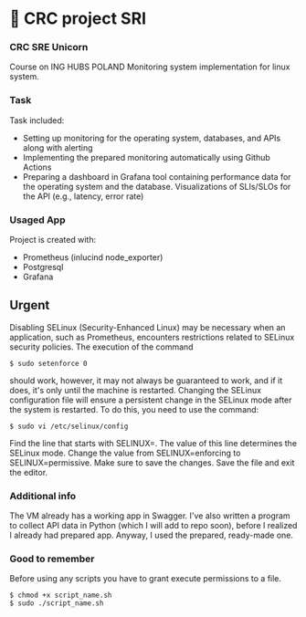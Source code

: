 # 🚀 CRC project SRI
### CRC SRE Unicorn
Course on ING HUBS POLAND
Monitoring system implementation for linux system.

### Task
Task included:
* Setting up monitoring for the operating system, databases, and APIs along with alerting
* Implementing the prepared monitoring automatically using Github Actions
* Preparing a dashboard in Grafana tool containing performance data for the operating system and the database. Visualizations of SLIs/SLOs for the API (e.g., latency, error rate)

### Usaged App
Project is created with: 
* Prometheus (inlucind node_exporter)
* Postgresql
* Grafana

## Urgent
Disabling SELinux (Security-Enhanced Linux) may be necessary when an application, such as Prometheus, encounters restrictions related to SELinux security policies.
The execution of the command
```
$ sudo setenforce 0
```
should work, however, it may not always be guaranteed to work, and if it does, it's only until the machine is restarted.
Changing the SELinux configuration file will ensure a persistent change in the SELinux mode after the system is restarted. To do this, you need to use the command:
```
$ sudo vi /etc/selinux/config
```
Find the line that starts with SELINUX=. The value of this line determines the SELinux mode.
Change the value from SELINUX=enforcing to SELINUX=permissive. Make sure to save the changes. Save the file and exit the editor.


### Additional info
The VM already has a working app in Swagger. I've also written a program to collect API data in Python (which I will add to repo soon), before I realized I already had prepared app. Anyway, I used the prepared, ready-made one.

### Good to remember
Before using any scripts you have to grant execute permissions to a file.
```
$ chmod +x script_name.sh
$ sudo ./script_name.sh
```

